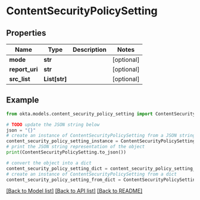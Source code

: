 # ContentSecurityPolicySetting


## Properties

Name | Type | Description | Notes
------------ | ------------- | ------------- | -------------
**mode** | **str** |  | [optional] 
**report_uri** | **str** |  | [optional] 
**src_list** | **List[str]** |  | [optional] 

## Example

```python
from okta.models.content_security_policy_setting import ContentSecurityPolicySetting

# TODO update the JSON string below
json = "{}"
# create an instance of ContentSecurityPolicySetting from a JSON string
content_security_policy_setting_instance = ContentSecurityPolicySetting.from_json(json)
# print the JSON string representation of the object
print(ContentSecurityPolicySetting.to_json())

# convert the object into a dict
content_security_policy_setting_dict = content_security_policy_setting_instance.to_dict()
# create an instance of ContentSecurityPolicySetting from a dict
content_security_policy_setting_from_dict = ContentSecurityPolicySetting.from_dict(content_security_policy_setting_dict)
```
[[Back to Model list]](../README.md#documentation-for-models) [[Back to API list]](../README.md#documentation-for-api-endpoints) [[Back to README]](../README.md)


